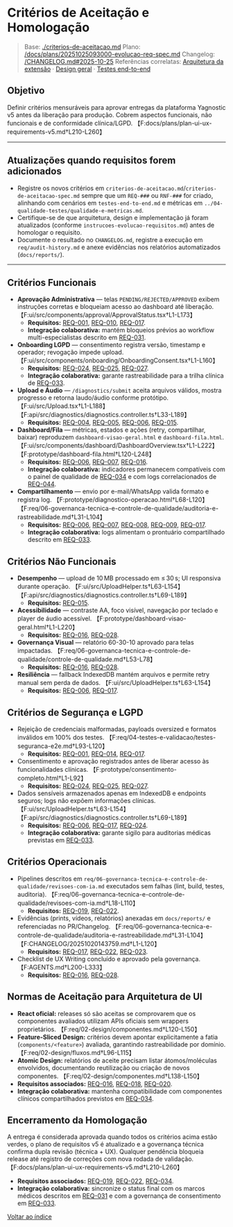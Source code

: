 <!-- req/04-testes-e-validacao/criterios-de-aceitacao.md -->
# Critérios de Aceitação e Homologação

> Base: [./criterios-de-aceitacao.md](./criterios-de-aceitacao.md)
> Plano: [/docs/plans/20251025093000-evolucao-req-spec.md](/docs/plans/20251025093000-evolucao-req-spec.md)
> Changelog: [/CHANGELOG.md#2025-10-25](/CHANGELOG.md#2025-10-25)
> Referências correlatas: [Arquitetura da extensão](/req/01-arquitetura/arquitetura-da-extensao-spec.md) · [Design geral](/req/02-design/design-geral-spec.md) · [Testes end-to-end](/req/04-testes-e-validacao/testes-end-to-end-spec.md)

## Objetivo
Definir critérios mensuráveis para aprovar entregas da plataforma Yagnostic v5 antes da liberação para produção. Cobrem aspectos funcionais, não funcionais e de conformidade clínica/LGPD. 【F:docs/plans/plan-ui-ux-requirements-v5.md†L210-L260】

---

## Atualizações quando requisitos forem adicionados

- Registre os novos critérios em `criterios-de-aceitacao.md`/`criterios-de-aceitacao-spec.md` sempre que um `REQ-###` ou `RNF-###` for criado, alinhando com cenários em `testes-end-to-end.md` e métricas em `../04-qualidade-testes/qualidade-e-metricas.md`.
- Certifique-se de que arquitetura, design e implementação já foram atualizados (conforme `instrucoes-evolucao-requisitos.md`) antes de homologar o requisito.
- Documente o resultado no `CHANGELOG.md`, registre a execução em `req/audit-history.md` e anexe evidências nos relatórios automatizados (`docs/reports/`).

---

## Critérios Funcionais
- **Aprovação Administrativa** — telas `PENDING/REJECTED/APPROVED` exibem instruções corretas e bloqueiam acesso ao dashboard até liberação. 【F:ui/src/components/approval/ApprovalStatus.tsx†L1-L173】
  - **Requisitos:** [REQ-001](../02-planejamento/requisitos-spec.md#req-001), [REQ-010](../02-planejamento/requisitos-spec.md#req-010), [REQ-017](../02-planejamento/requisitos-spec.md#req-017).
  - **Integração colaborativa:** mantém bloqueios prévios ao workflow multi-especialistas descrito em [REQ-031](../02-planejamento/requisitos-spec.md#req-031).
- **Onboarding LGPD** — consentimento registra versão, timestamp e operador; revogação impede upload. 【F:ui/src/components/onboarding/OnboardingConsent.tsx†L1-L160】
  - **Requisitos:** [REQ-024](../02-planejamento/requisitos-spec.md#req-024), [REQ-025](../02-planejamento/requisitos-spec.md#req-025), [REQ-027](../02-planejamento/requisitos-spec.md#req-027).
  - **Integração colaborativa:** garante rastreabilidade para a trilha clínica de [REQ-033](../02-planejamento/requisitos-spec.md#req-033).
- **Upload e Áudio** — `/diagnostics/submit` aceita arquivos válidos, mostra progresso e retorna laudo/áudio conforme protótipo. 【F:ui/src/Upload.tsx†L1-L188】【F:api/src/diagnostics/diagnostics.controller.ts†L33-L189】
  - **Requisitos:** [REQ-004](../02-planejamento/requisitos-spec.md#req-004), [REQ-005](../02-planejamento/requisitos-spec.md#req-005), [REQ-006](../02-planejamento/requisitos-spec.md#req-006), [REQ-015](../02-planejamento/requisitos-spec.md#req-015).
- **Dashboard/Fila** — métricas, estados e ações (retry, compartilhar, baixar) reproduzem `dashboard-visao-geral.html` e `dashboard-fila.html`. 【F:ui/src/components/dashboard/DashboardOverview.tsx†L1-L222】【F:prototype/dashboard-fila.html†L120-L248】
  - **Requisitos:** [REQ-006](../02-planejamento/requisitos-spec.md#req-006), [REQ-007](../02-planejamento/requisitos-spec.md#req-007), [REQ-016](../02-planejamento/requisitos-spec.md#req-016).
  - **Integração colaborativa:** indicadores permanecem compatíveis com o painel de qualidade de [REQ-034](../02-planejamento/requisitos-spec.md#req-034) e com logs correlacionados de [REQ-044](../02-planejamento/requisitos-spec.md#req-044).
- **Compartilhamento** — envio por e-mail/WhatsApp valida formato e registra log. 【F:prototype/diagnostico-operacao.html†L68-L120】【F:req/06-governanca-tecnica-e-controle-de-qualidade/auditoria-e-rastreabilidade.md†L31-L104】
  - **Requisitos:** [REQ-006](../02-planejamento/requisitos-spec.md#req-006), [REQ-007](../02-planejamento/requisitos-spec.md#req-007), [REQ-008](../02-planejamento/requisitos-spec.md#req-008), [REQ-009](../02-planejamento/requisitos-spec.md#req-009), [REQ-017](../02-planejamento/requisitos-spec.md#req-017).
  - **Integração colaborativa:** logs alimentam o prontuário compartilhado descrito em [REQ-033](../02-planejamento/requisitos-spec.md#req-033).

## Critérios Não Funcionais
- **Desempenho** — upload de 10 MB processado em ≤ 30 s; UI responsiva durante operação. 【F:ui/src/UploadHelper.ts†L63-L154】【F:api/src/diagnostics/diagnostics.controller.ts†L69-L189】
  - **Requisitos:** [REQ-015](../02-planejamento/requisitos-spec.md#req-015).
- **Acessibilidade** — contraste AA, foco visível, navegação por teclado e player de áudio acessível. 【F:prototype/dashboard-visao-geral.html†L1-L220】
  - **Requisitos:** [REQ-016](../02-planejamento/requisitos-spec.md#req-016), [REQ-028](../02-planejamento/requisitos-spec.md#req-028).
- **Governança Visual** — relatório 60-30-10 aprovado para telas impactadas. 【F:req/06-governanca-tecnica-e-controle-de-qualidade/controle-de-qualidade.md†L53-L78】
  - **Requisitos:** [REQ-016](../02-planejamento/requisitos-spec.md#req-016), [REQ-028](../02-planejamento/requisitos-spec.md#req-028).
- **Resiliência** — fallback IndexedDB mantém arquivos e permite retry manual sem perda de dados. 【F:ui/src/UploadHelper.ts†L63-L154】
  - **Requisitos:** [REQ-006](../02-planejamento/requisitos-spec.md#req-006), [REQ-017](../02-planejamento/requisitos-spec.md#req-017).

## Critérios de Segurança e LGPD
- Rejeição de credenciais malformadas, payloads oversized e formatos inválidos em 100% dos testes. 【F:req/04-testes-e-validacao/testes-seguranca-e2e.md†L93-L120】
  - **Requisitos:** [REQ-001](../02-planejamento/requisitos-spec.md#req-001), [REQ-014](../02-planejamento/requisitos-spec.md#req-014), [REQ-017](../02-planejamento/requisitos-spec.md#req-017).
- Consentimento e aprovação registrados antes de liberar acesso às funcionalidades clínicas. 【F:prototype/consentimento-completo.html†L1-L92】
  - **Requisitos:** [REQ-024](../02-planejamento/requisitos-spec.md#req-024), [REQ-025](../02-planejamento/requisitos-spec.md#req-025), [REQ-027](../02-planejamento/requisitos-spec.md#req-027).
- Dados sensíveis armazenados apenas em IndexedDB e endpoints seguros; logs não expõem informações clínicas. 【F:ui/src/UploadHelper.ts†L63-L154】【F:api/src/diagnostics/diagnostics.controller.ts†L69-L189】
  - **Requisitos:** [REQ-006](../02-planejamento/requisitos-spec.md#req-006), [REQ-017](../02-planejamento/requisitos-spec.md#req-017), [REQ-024](../02-planejamento/requisitos-spec.md#req-024).
  - **Integração colaborativa:** garante sigilo para auditorias médicas previstas em [REQ-033](../02-planejamento/requisitos-spec.md#req-033).

## Critérios Operacionais
- Pipelines descritos em `req/06-governanca-tecnica-e-controle-de-qualidade/revisoes-com-ia.md` executados sem falhas (lint, build, testes, auditoria). 【F:req/06-governanca-tecnica-e-controle-de-qualidade/revisoes-com-ia.md†L18-L110】
  - **Requisitos:** [REQ-019](../02-planejamento/requisitos-spec.md#req-019), [REQ-022](../02-planejamento/requisitos-spec.md#req-022).
- Evidências (prints, vídeos, relatórios) anexadas em `docs/reports/` e referenciadas no PR/Changelog. 【F:req/06-governanca-tecnica-e-controle-de-qualidade/auditoria-e-rastreabilidade.md†L31-L104】【F:CHANGELOG/20251020143759.md†L1-L120】
  - **Requisitos:** [REQ-017](../02-planejamento/requisitos-spec.md#req-017), [REQ-022](../02-planejamento/requisitos-spec.md#req-022), [REQ-023](../02-planejamento/requisitos-spec.md#req-023).
- Checklist de UX Writing concluído e aprovado pela governança. 【F:AGENTS.md†L200-L333】
  - **Requisitos:** [REQ-016](../02-planejamento/requisitos-spec.md#req-016), [REQ-028](../02-planejamento/requisitos-spec.md#req-028).

## Normas de Aceitação para Arquitetura de UI
- **React oficial:** releases só são aceitas se comprovarem que os componentes avaliados utilizam APIs oficiais sem wrappers proprietários. 【F:req/02-design/componentes.md†L120-L150】
- **Feature-Sliced Design:** critérios devem apontar explicitamente a fatia (`components/<feature>`) avaliada, garantindo rastreabilidade por domínio. 【F:req/02-design/fluxos.md†L96-L115】
- **Atomic Design:** relatórios de aceite precisam listar átomos/moléculas envolvidos, documentando reutilização ou criação de novos componentes. 【F:req/02-design/componentes.md†L138-L150】
- **Requisitos associados:** [REQ-016](../02-planejamento/requisitos-spec.md#req-016), [REQ-018](../02-planejamento/requisitos-spec.md#req-018), [REQ-020](../02-planejamento/requisitos-spec.md#req-020).
- **Integração colaborativa:** mantenha compatibilidade com componentes clínicos compartilhados previstos em [REQ-034](../02-planejamento/requisitos-spec.md#req-034).

## Encerramento da Homologação
A entrega é considerada aprovada quando todos os critérios acima estão verdes, o plano de requisitos v5 é atualizado e a governança técnica confirma dupla revisão (técnica + UX). Qualquer pendência bloqueia release até registro de correções com nova rodada de validação. 【F:docs/plans/plan-ui-ux-requirements-v5.md†L210-L260】
- **Requisitos associados:** [REQ-019](../02-planejamento/requisitos-spec.md#req-019), [REQ-022](../02-planejamento/requisitos-spec.md#req-022), [REQ-034](../02-planejamento/requisitos-spec.md#req-034).
- **Integração colaborativa:** sincronize o status final com os marcos médicos descritos em [REQ-031](../02-planejamento/requisitos-spec.md#req-031) e com a governança de consentimento em [REQ-033](../02-planejamento/requisitos-spec.md#req-033).

[Voltar ao índice](README-spec.md)
